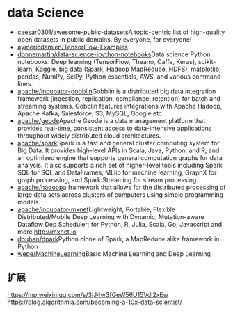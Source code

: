 # data Science

- [caesar0301/awesome-public-datasets](https://github.com/caesar0301/awesome-public-datasets)A topic-centric list of high-quality open datasets in public domains. By everyone, for everyone!
- [aymericdamien/TensorFlow-Examples](https://github.com/aymericdamien/TensorFlow-Examples)
- [donnemartin/data-science-ipython-notebooks](https://github.com/donnemartin/data-science-ipython-notebooks)Data science Python notebooks: Deep learning (TensorFlow, Theano, Caffe, Keras), scikit-learn, Kaggle, big data (Spark, Hadoop MapReduce, HDFS), matplotlib, pandas, NumPy, SciPy, Python essentials, AWS, and various command lines.
- [apache/incubator-gobblin](https://github.com/apache/incubator-gobblin)Gobblin is a distributed big data integration framework (ingestion, replication, compliance, retention) for batch and streaming systems. Gobblin features integrations with Apache Hadoop, Apache Kafka, Salesforce, S3, MySQL, Google etc.
- [apache/geode](https://github.com/apache/geode)Apache Geode is a data management platform that provides real-time, consistent access to data-intensive applications throughout widely distributed cloud architectures.
- [apache/spark](https://github.com/apache/spark)Spark is a fast and general cluster computing system for Big Data. It provides high-level APIs in Scala, Java, Python, and R, and an optimized engine that supports general computation graphs for data analysis. It also supports a rich set of higher-level tools including Spark SQL for SQL and DataFrames, MLlib for machine learning, GraphX for graph processing, and Spark Streaming for stream processing.
- [apache/hadoop](https://github.com/apache/hadoop)a framework that allows for the distributed processing of large data sets across clusters of computers using simple programming models.
- [apache/incubator-mxnet](https://github.com/apache/incubator-mxnet)Lightweight, Portable, Flexible Distributed/Mobile Deep Learning with Dynamic, Mutation-aware Dataflow Dep Scheduler; for Python, R, Julia, Scala, Go, Javascript and more <http://mxnet.io>
- [douban/dpark](https://github.com/douban/dpark)Python clone of Spark, a MapReduce alike framework in Python
- [wepe/MachineLearning](https://github.com/wepe/MachineLearning)Basic Machine Learning and Deep Learning

## 扩展

<https://mp.weixin.qq.com/s/3jJ4w3fGeW56U15Vdl2xEw> <https://blog.algorithmia.com/becoming-a-10x-data-scientist/>

